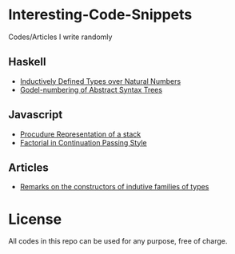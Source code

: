 # Interesting-Code-Snippets
Codes/Articles I write randomly

## Haskell

* [Inductively Defined Types over Natural Numbers](InductivelyDefinedTypesNaturalNumbers.hs)
* [Godel-numbering of Abstract Syntax Trees](GodelNumbering/AST.hs)

## Javascript

* [Procudure Representation of a stack](ProcedureStack.js)
* [Factorial in Continuation Passing Style](FactorialCPS.js)

## Articles

* [Remarks on the constructors of indutive families of types](InductiveFamiliesConstructors.md)

# License

All codes in this repo can be used for any purpose, free of charge.
